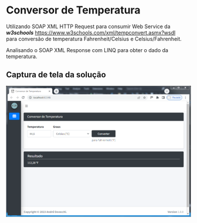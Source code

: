 # Conversor de Temperatura

Utilizando SOAP XML HTTP Request para consumir Web Service da ***w3schools*** https://www.w3schools.com/xml/tempconvert.asmx?wsdl  
para conversão de temperatura Fahrenheit/Celsius e Celsius/Fahrenheit.

Analisando o SOAP XML Response com LINQ para obter o dado da temperatura.

Captura de tela da solução
--------------------------
![XML HTTP Request](https://github.com/adevecchi/xml-http-request/blob/main/XmlHttpRequest/wwwroot/img/screenshot/tela.png)